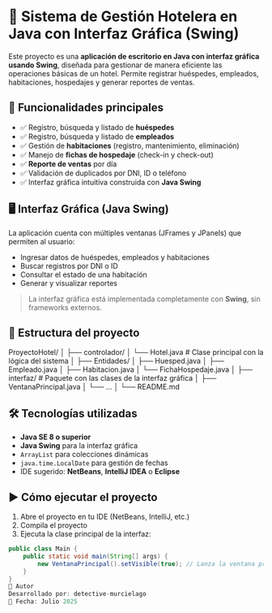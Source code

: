 # 🏨 Sistema de Gestión Hotelera en Java con Interfaz Gráfica (Swing)

Este proyecto es una **aplicación de escritorio en Java con interfaz gráfica usando Swing**, diseñada para gestionar de manera eficiente las operaciones básicas de un hotel. Permite registrar huéspedes, empleados, habitaciones, hospedajes y generar reportes de ventas.

## 📌 Funcionalidades principales

- ✅ Registro, búsqueda y listado de **huéspedes**
- ✅ Registro, búsqueda y listado de **empleados**
- ✅ Gestión de **habitaciones** (registro, mantenimiento, eliminación)
- ✅ Manejo de **fichas de hospedaje** (check-in y check-out)
- ✅ **Reporte de ventas** por día
- ✅ Validación de duplicados por DNI, ID o teléfono
- ✅ Interfaz gráfica intuitiva construida con **Java Swing**

## 🖥️ Interfaz Gráfica (Java Swing)

La aplicación cuenta con múltiples ventanas (JFrames y JPanels) que permiten al usuario:

- Ingresar datos de huéspedes, empleados y habitaciones
- Buscar registros por DNI o ID
- Consultar el estado de una habitación
- Generar y visualizar reportes

> La interfaz gráfica está implementada completamente con **Swing**, sin frameworks externos.

## 📂 Estructura del proyecto

ProyectoHotel/
│
├── controlador/
│ └── Hotel.java # Clase principal con la lógica del sistema
│
├── Entidades/
│ ├── Huesped.java
│ ├── Empleado.java
│ ├── Habitacion.java
│ └── FichaHospedaje.java
│
├── interfaz/ # Paquete con las clases de la interfaz gráfica
│ ├── VentanaPrincipal.java
│ └── ...
│
└── README.md


## 🛠️ Tecnologías utilizadas

- **Java SE 8 o superior**
- **Java Swing** para la interfaz gráfica
- `ArrayList` para colecciones dinámicas
- `java.time.LocalDate` para gestión de fechas
- IDE sugerido: **NetBeans**, **IntelliJ IDEA** o **Eclipse**

## ▶️ Cómo ejecutar el proyecto

1. Abre el proyecto en tu IDE (NetBeans, IntelliJ, etc.)
2. Compila el proyecto
3. Ejecuta la clase principal de la interfaz:

```java
public class Main {
    public static void main(String[] args) {
        new VentanaPrincipal().setVisible(true); // Lanza la ventana principal
    }
}
👤 Autor
Desarrollado por: detective-murcielago
📅 Fecha: Julio 2025

